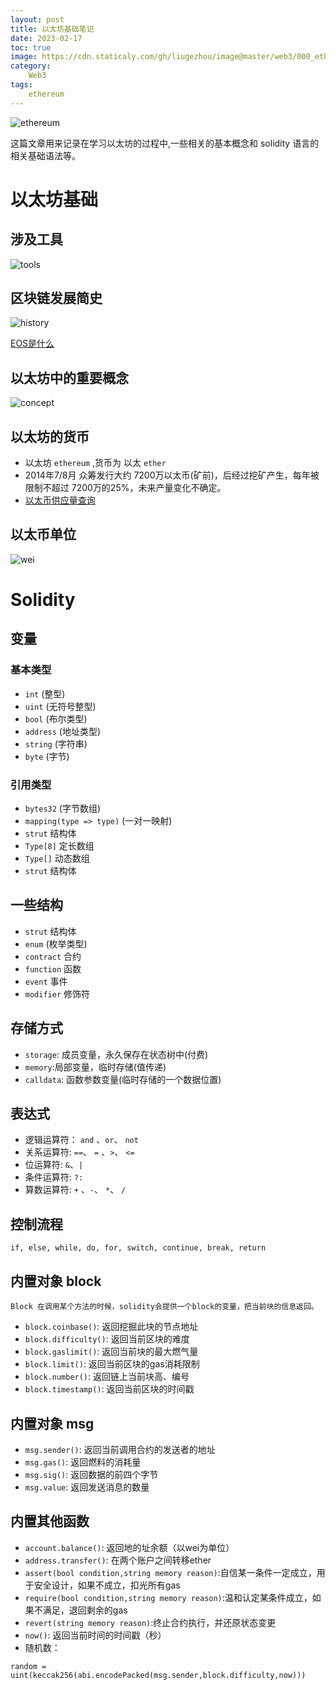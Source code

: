 ```yaml
---
layout: post
title: 以太坊基础笔记
date: 2023-02-17
toc: true
image: https://cdn.staticaly.com/gh/liugezhou/image@master/web3/000_ether.png
category:
    Web3
tags:
    ethereum
---
```


![ethereum](https://cdn.staticaly.com/gh/liugezhou/image@master/web3/000_ether.png)
<!--more-->

这篇文章用来记录在学习以太坊的过程中,一些相关的基本概念和 solidity 语言的相关基础语法等。

# 以太坊基础
## 涉及工具

![tools](https://cdn.staticaly.com/gh/liugezhou/image@master/web3/001_tools.png)

## 区块链发展简史

![history](https://cdn.staticaly.com/gh/liugezhou/image@master/web3/002_history.png)

[EOS是什么](https://cloud.tencent.com/developer/news/175867)

## 以太坊中的重要概念

![concept](https://cdn.staticaly.com/gh/liugezhou/image@master/web3/003_concept.png)

## 以太坊的货币

- 以太坊 `ethereum` ,货币为 以太 `ether`
- 2014年7/8月 众筹发行大约 7200万以太币(矿前)，后经过挖矿产生，每年被限制不超过 7200万的25%，未来产量变化不确定。
- [以太币供应量查询](https://etherscan.io/stat/supply)

## 以太币单位

![wei](https://cdn.staticaly.com/gh/liugezhou/image@master/web3/004_wei.png)

# Solidity
## 变量

### 基本类型
- `int` (整型)
- `uint` (无符号整型)
- `bool` (布尔类型)
- `address` (地址类型)
- `string` (字符串)
- `byte` (字节)

### 引用类型
- `bytes32` (字节数组)
- `mapping(type => type)` (一对一映射)
- `strut`  结构体
- `Type[8]`  定长数组
- `Type[]`  动态数组
- `strut`  结构体

## 一些结构
- `strut`  结构体
- `enum` (枚举类型)
- `contract`  合约
- `function`  函数
- `event`   事件
- `modifier`  修饰符

## 存储方式
- `storage`: 成员变量，永久保存在状态树中(付费)
- `memory`:局部变量，临时存储(值传递)
- `calldata`: 函数参数变量(临时存储的一个数据位置)

## 表达式
- 逻辑运算符： `and` 、`or`、 `not`
- 关系运算符:  `==`、 `=` 、`>`、 `<=`
- 位运算符: `&`、`|` 
- 条件运算符: `?:`
- 算数运算符: `+` 、`-`、 `*`、 `/`

## 控制流程
`if, else, while, do, for, switch, continue, break, return`


## 内置对象 block   

    Block 在调用某个方法的时候，solidity会提供一个block的变量，把当前块的信息返回。 
- `block.coinbase()`: 返回挖掘此块的节点地址
- `block.difficulty()`: 返回当前区块的难度
- `block.gaslimit()`: 返回当前块的最大燃气量
- `block.limit()`: 返回当前区块的gas消耗限制
- `block.number()`: 返回链上当前块高、编号
- `block.timestamp()`: 返回当前区块的时间戳

## 内置对象 msg
- `msg.sender()`: 返回当前调用合约的发送者的地址
- `msg.gas()`: 返回燃料的消耗量
- `msg.sig()`: 返回数据的前四个字节
- `msg.value`: 返回发送消息的数量

## 内置其他函数
- `account.balance()`: 返回地的址余额（以wei为单位）
- `address.transfer()`: 在两个账户之间转移ether
- `assert(bool condition,string memory reason)`:自信某一条件一定成立，用于安全设计，如果不成立，扣光所有gas
- `require(bool condition,string memory reason)`:温和认定某条件成立，如果不满足，退回剩余的gas
- `revert(string memory reason)`:终止合约执行，并还原状态变更
- `now()`: 返回当前时间的时间戳（秒）
- 随机数：  
```
random = uint(keccak256(abi.encodePacked(msg.sender,block.difficulty,now)))
```


